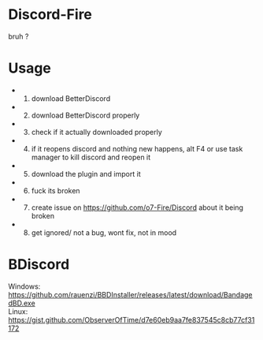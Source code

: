 # Discord-Fire
bruh ?


# Usage
- 1. download BetterDiscord
- 2. download BetterDiscord properly
- 3. check if it actually downloaded properly
- 4. if it reopens discord and nothing new happens, alt F4 or use task manager to kill discord and reopen it
- 5. download the plugin and import it
- 6. fuck its broken
- 7. create issue on https://github.com/o7-Fire/Discord about it being broken
- 8. get ignored/ not a bug, wont fix, not in mood

# BDiscord
Windows: https://github.com/rauenzi/BBDInstaller/releases/latest/download/BandagedBD.exe \
Linux: https://gist.github.com/ObserverOfTime/d7e60eb9aa7fe837545c8cb77cf31172
